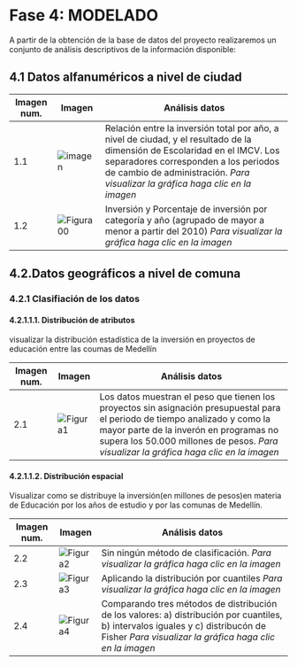 # Fase 4: MODELADO

A partir de la obtención de la base de datos del proyecto realizaremos un conjunto de análisis descriptivos de la información disponible:
## 4.1 Datos alfanuméricos a nivel de ciudad

|Imagen num.|Imagen|Análisis datos|
|-------|-------|-------|
|1.1|![imagen](https://user-images.githubusercontent.com/45660997/68557427-bd908700-0403-11ea-813c-646e94334bfc.png)|Relación entre la inversión total por año, a nivel de ciudad, y el resultado de la dimensión de Escolaridad en el IMCV. Los separadores corresponden a los periodos de cambio de administración. *Para visualizar la gráfica haga clic en la imagen*|
|1.2|![Figura00](https://user-images.githubusercontent.com/45660997/68557921-5673d200-0405-11ea-9dbd-29ccc9247b85.PNG)|Inversión y Porcentaje de inversión por categoría y año (agrupado de mayor a menor a partir del 2010) *Para visualizar la gráfica haga clic en la imagen*|

## 4.2.Datos geográficos a nivel de comuna
### 4.2.1 Clasifiación de los datos
#### 4.2.1.1.1. Distribución de atributos
visualizar la distribución estadística de la inversión en proyectos de educación entre las coumas de Medellín

|Imagen num.|Imagen|Análisis datos|
|-------|-------|-------|
|2.1|![Figura1](https://user-images.githubusercontent.com/45660997/68547769-6367d580-03b3-11ea-9d7f-ffcea615effe.PNG)|Los datos muestran el peso que tienen los proyectos sin asignación presupuestal para el periodo de tiempo analizado y como la mayor parte de la inverón en programas no supera los 50.000 millones de pesos. *Para visualizar la gráfica haga clic en la imagen* 

#### 4.2.1.1.2. Distribución espacial
Visualizar como se distribuye la inversión(en millones de pesos)en materia de Educación por los años de estudio y por las comunas de Medellín.

|Imagen num.|Imagen|Análisis datos|
|-------|-------|-------|
|2.2|![Figura2](https://user-images.githubusercontent.com/45660997/68556835-d435de80-0401-11ea-92b7-4c27117b1b75.PNG)|Sin ningún método de clasificación. *Para visualizar la gráfica haga clic en la imagen*|
|2.3|![Figura3](https://user-images.githubusercontent.com/45660997/68556839-d6983880-0401-11ea-8f91-062f528dcc10.PNG)|Aplicando la distribución por cuantiles *Para visualizar la gráfica haga clic en la imagen*
|2.4|![Figura4](https://user-images.githubusercontent.com/45660997/68556843-d8fa9280-0401-11ea-9d48-2775d4552111.PNG)|Comparando tres métodos de distribución de los valores: a) distribución por cuantiles, b) intervalos iguales y c) distribucón de Fisher *Para visualizar la gráfica haga clic en la imagen*



